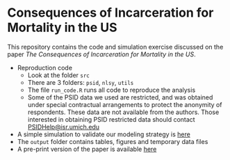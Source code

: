 # Consequences of Incarceration for Mortality in the US

This repository contains the code and simulation exercise discussed on the paper *The Consequences of Incarceration for Mortality in the US*.

- Reproduction code
    - Look at the folder `src`
    - There are 3 folders: `psid`, `nlsy`, `utils`
    - The file `run_code.R` runs all code to reproduce the analysis
    - Some of the PSID data we used are restricted, and was obtained under special contractual arrangements to protect the anonymity of respondents. These data are not available from the authors. Those interested in obtaining PSID restricted data should contact PSIDHelp@isr.umich.edu
- A simple simulation to validate our modeling strategy is [here](simulation/simulation.ipynb)
- The `output` folder contains tables, figures and temporary data files
- A pre-print version of the paper is available [here](https://osf.io/preprints/socarxiv/b8xe6/)

